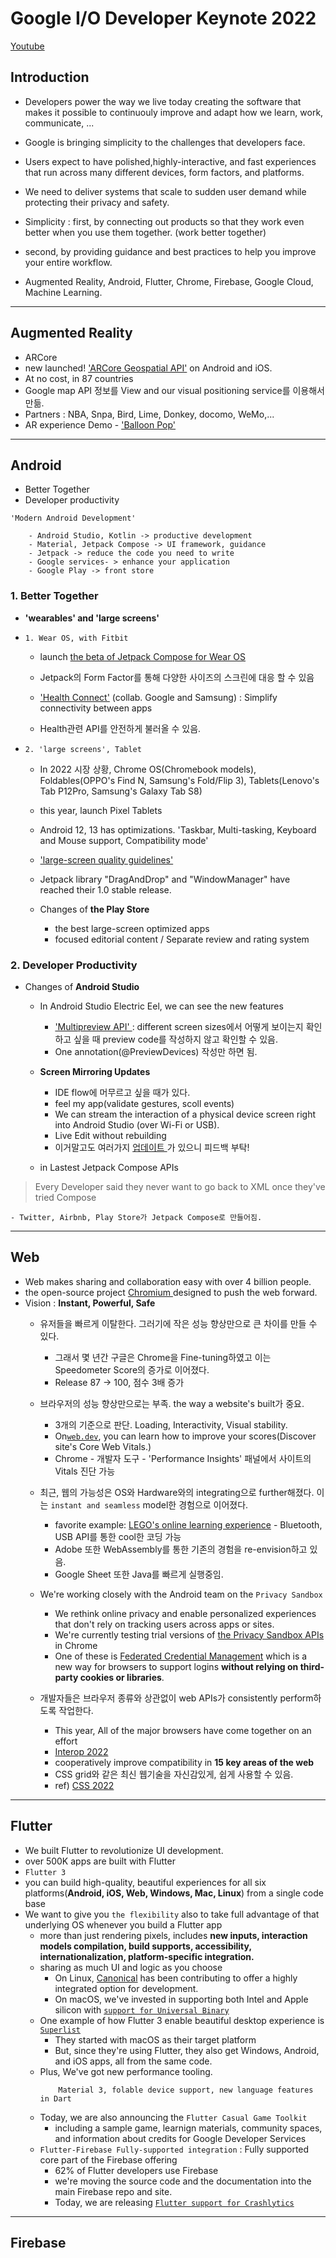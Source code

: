 # Google I/O Developer Keynote 2022 


<a href="https://www.youtube.com/watch?v=qBkyU1TJKDg">Youtube</a>


## Introduction

- Developers power the way we live today creating the software that makes it possible to continuouly improve and adapt how we learn, work, communicate, ...
- Google is bringing simplicity to the challenges that developers face.


- Users expect to have polished,highly-interactive, and fast experiences that run across many different devices, form factors, and platforms.
- We need to deliver systems that scale to sudden user demand while protecting their privacy and safety.


- Simplicity : first, by connecting out products so that they work even better when you use them together. <bold>(work better together)</bold>
- second, by providing guidance and best practices to help you improve your entire workflow.


- Augmented Reality, Android, Flutter, Chrome, Firebase, Google Cloud, Machine Learning.


---


## Augmented Reality
- ARCore
- new launched! <a href="https://developers.google.com/ar/develop/geospatial#android-kotlinjava">'ARCore Geospatial API'</a> on Android and iOS.
- At no cost, in 87 countries
- Google map API 정보를 View and our visual positioning service를 이용해서 만듦.
- Partners : NBA, Snpa, Bird, Lime, Donkey, docomo, WeMo,...
- AR experience Demo - <a href="https://github.com/googlecreativelab/balloon-pop"> 'Balloon Pop' </a>


---


## Android
- Better Together
- Developer productivity


`'Modern Android Development'`
```
    - Android Studio, Kotlin -> productive development
    - Material, Jetpack Compose -> UI framework, guidance
    - Jetpack -> reduce the code you need to write
    - Google services- > enhance your application
    - Google Play -> front store
```

### 1. Better Together


- **'wearables' and 'large screens'**
- ` 1. Wear OS, with Fitbit `
    - launch <a href="https://android-developers.googleblog.com/2022/05/announcing-compose-for-wear-os-beta.html#:~:text=With%20this%20Beta%20release%2C%20Compose,components%20for%20the%201.0%20release.">the beta of Jetpack Compose for Wear OS</a>
    - Jetpack의 Form Factor를 통해 다양한 사이즈의 스크린에 대응 할 수 있음


    - <a href="https://developer.android.com/guide/health-and-fitness/health-connect">'Health Connect'</a> (collab. Google and Samsung) : Simplify connectivity between apps
    - Health관련 API를 안전하게 불러올 수 있음.


- ` 2. 'large screens', Tablet `
    - In 2022 시장 상황, Chrome OS(Chromebook models), Foldables(OPPO's Find N, Samsung's Fold/Flip 3),  Tablets(Lenovo's Tab P12Pro, Samsung's Galaxy Tab S8)
    - this year, launch Pixel Tablets
    - Android 12, 13 has optimizations. 'Taskbar, Multi-tasking, Keyboard and Mouse support, Compatibility mode'
    - <a href="https://developer.android.com/guide/topics/large-screens/get-started-with-large-screens">'large-screen quality guidelines'</a>
    - Jetpack library "DragAndDrop" and "WindowManager" have reached their 1.0 stable release.

    - Changes of **the Play Store**
        - the best large-screen optimized apps
        - focused editorial content / Separate review and rating system


### 2. Developer Productivity
- Changes of **Android Studio**
    - In Android Studio Electric Eel, we can see the new features
        - <a href="https://developer.android.com/studio/preview/features#compose_multipreview_annotations">'Multipreview API' </a> : different screen sizes에서 어떻게 보이는지 확인하고 싶을 때 preview code를 작성하지 않고 확인할 수 있음.
        - One annotation(@PreviewDevices) 작성만 하면 됨.


    - **Screen Mirroring Updates**
        - IDE flow에 머무르고 싶을 때가 있다.
        - feel my app(validate gestures, scoll events)
        - We can stream the interaction of a physical device screen right into Android Studio (over Wi-Fi or USB).
        - Live Edit without rebuilding
        - 이거말고도 여러가지 <a href="https://android-developers.googleblog.com/2022/05/13-things-to-know-for-android-developers-at-google-io.html"> 업데이트 </a>가 있으니 피드백 부탁!


    - in Lastest Jetpack Compose APIs
> Every Developer said they never want to go back to XML once they've tried Compose
    
    - Twitter, Airbnb, Play Store가 Jetpack Compose로 만들어짐.

---


## Web
- Web makes sharing and collaboration easy with over 4 billion people.
- the open-source project <a href="https://github.com/chromium/chromium">Chromium </a>designed to push the web forward.
- Vision : **Instant, Powerful, Safe**
    - 유저들을 빠르게 이탈한다. 그러기에 작은 성능 향상만으로 큰 차이를 만들 수 있다.
        - 그래서 몇 년간 구글은 Chrome을 Fine-tuning하였고 이는 Speedometer Score의 증가로 이어졌다.
        - Release 87 -> 100, 점수 3배 증가


    - 브라우저의 성능 향상만으로는 부족. the way a website's built가 중요.
        - 3개의 기준으로 판단. Loading, Interactivity, Visual stability.
        - On<a href="https://pagespeed.web.dev/">`web.dev`</a>, you can learn how to improve your scores(Discover site's Core Web Vitals.)
        - Chrome - 개발자 도구 - 'Performance Insights' 패널에서 사이트의 Vitals 진단 가능


    - 최근, 웹의 가능성은 OS와 Hardware와의 integrating으로 further해졌다. 이는 `instant and seamless` model한 경험으로 이어졌다.
        - favorite example: <a href="https://spike.legoeducation.com/">LEGO's online learning experience</a> - Bluetooth, USB API를 통한 cool한 코딩 가능
        - Adobe 또한 WebAssembly를 통한 기존의 경험을 re-envision하고 있음.
        - Google Sheet 또한 Java를 빠르게 실행중임.


    - We're working closely with the Android team on the `Privacy Sandbox`
        - We rethink online privacy and enable personalized experiences that don't rely on tracking users across apps or sites.
        - We're currently testing trial versions of <a href="https://privacysandbox.com/intl/en_us/">the Privacy Sandbox APIs</a> in Chrome
        - One of these is <a href="https://developer.chrome.com/docs/privacy-sandbox/fedcm/">Federated Credential Management</a> which is a new way for browsers to support logins **without relying on third-party cookies or libraries**.


    - 개발자들은 브라우저 종류와 상관없이 web APIs가 consistently perform하도록 작업한다.
        - This year, All of the major browsers have come together on an effort
        - <a href="https://web.dev/interop-2022/">Interop 2022</a>
        - cooperatively improve compatibility in **15 key areas of the web**
        - CSS grid와 같은 최신 웹기술을 자신감있게, 쉽게 사용할 수 있음.
        - ref) <a href="https://wit.nts-corp.com/2022/02/24/6490"> CSS 2022 </a>

---

## Flutter
- We built Flutter to revolutionize UI development.
- over 500K apps are built with Flutter
- `Flutter 3`
- you can build high-quality, beautiful experiences for all six platforms(**Android, iOS, Web, Windows, Mac, Linux**) from a single code base
- We want to give you `the flexibility` also to take full advantage of that underlying OS whenever you build a Flutter app
    - more than just rendering pixels, includes **new inputs, interaction models compilation, build supports, accessibility, internationalization, platform-specific integration.**
    - sharing as much UI and logic as you choose
        - On Linux, <a href="https://canonical.com/">Canonical</a> has been contributing to offer a highly integrated option for development. 
        - On macOS, we've invested in supporting both Intel and Apple silicon with <a href ="https://github.com/flutter/flutter/wiki/Developing-with-Flutter-on-Apple-Silicon">`support for Universal Binary`</a>
    - One example of how Flutter 3 enable beautiful desktop experience is <a href="https://www.superlist.com/"> `Superlist` </a>
        - They started with macOS as their target platform
        - But, since they're using Flutter, they also get Windows, Android, and iOS apps, all from the same code.
    - Plus, We've got new performance tooling.
        ```
            Material 3, folable device support, new language features in Dart
        ```
    - Today, we are also announcing the `Flutter Casual Game Toolkit`
        - including a sample game, learnign materials, community spaces, and information about credits for Google Developer Services
    - `Flutter-Firebase Fully-supported integration` : Fully supported core part of the Firebase offering
        - 62% of Flutter developers use Firebase
        - we're moving the source code and the documentation into the main Firebase repo and site.
        - Today, we are releasing <a href="https://firebase.flutter.dev/docs/crashlytics/overview/"> `Flutter support for Crashlytics`</a>


---

## Firebase